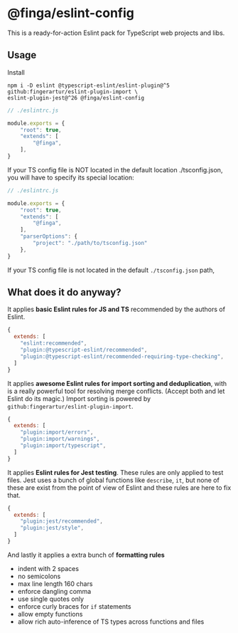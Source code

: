 # @finga/eslint-config

This is a ready-for-action Eslint pack for TypeScript web projects and libs.

## Usage
Install

```
npm i -D eslint @typescript-eslint/eslint-plugin@^5 github:fingerartur/eslint-plugin-import \
eslint-plugin-jest@^26 @finga/eslint-config
```

```js
// ./eslintrc.js

module.exports = {
    "root": true,
    "extends": [
        "@finga",
    ],
}
```

If your TS config file is NOT located in the default location ./tsconfig.json,
you will have to specify its special location:

```js
// ./eslintrc.js

module.exports = {
    "root": true,
    "extends": [
        "@finga",
    ],
    "parserOptions": {
        "project": "./path/to/tsconfig.json"
    },
}
```

If your TS config file is not located in the default `./tsconfig.json` path,

## What does it do anyway?

It applies **basic Eslint rules for JS and TS** recommended by the authors of Eslint.

```js
{
  extends: [
    "eslint:recommended",
    "plugin:@typescript-eslint/recommended",
    "plugin:@typescript-eslint/recommended-requiring-type-checking",
  ]
}
```

It applies **awesome Eslint rules for import sorting and deduplication**, with is a really powerful tool for resolving merge conflicts. (Accept both and let Eslint do its magic.)
Import sorting is powered by `github:fingerartur/eslint-plugin-import`.

```js
{
  extends: [
    "plugin:import/errors",
    "plugin:import/warnings",
    "plugin:import/typescript",
  ]
}
```

It applies **Eslint rules for Jest testing**. These rules are only applied to test files. Jest uses a bunch of global functions like `describe`, `it`, but none of these are exist from the point of view of Eslint and these rules are here to fix that.

```js
{
  extends: [
    "plugin:jest/recommended",
    "plugin:jest/style",
  ]
}
```

And lastly it applies a extra bunch of **formatting rules**
- indent with 2 spaces
- no semicolons
- max line length 160 chars
- enforce dangling comma
- use single quotes only
- enforce curly braces for `if` statements
- allow empty functions
- allow rich auto-inference of TS types across functions and files
